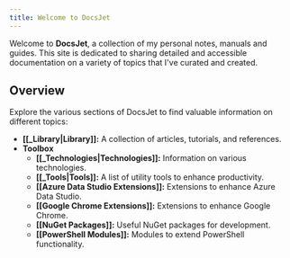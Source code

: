 ```yaml
---
title: Welcome to DocsJet
---
```


Welcome to **DocsJet**, a collection of my personal notes, manuals and guides. This site is dedicated to sharing detailed and accessible documentation on a variety of topics that I've curated and created.

## Overview

Explore the various sections of DocsJet to find valuable information on different topics:

- **[[_Library|Library]]:** A collection of articles, tutorials, and references.
- **Toolbox**
	- **[[_Technologies|Technologies]]:** Information on various technologies.
	- **[[_Tools|Tools]]:** A list of utility tools to enhance productivity.
	- **[[Azure Data Studio Extensions]]:** Extensions to enhance Azure Data Studio.
	- **[[Google Chrome Extensions]]:** Extensions to enhance Google Chrome.
	- **[[NuGet Packages]]:** Useful NuGet packages for development.
	- **[[PowerShell Modules]]:** Modules to extend PowerShell functionality.